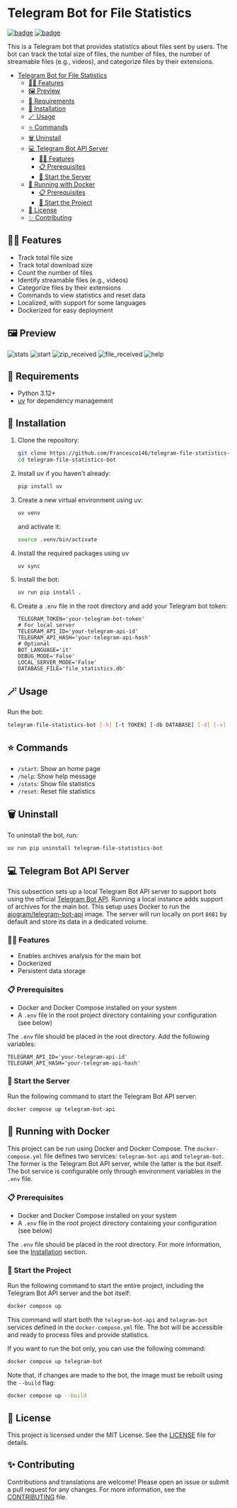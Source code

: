 # Telegram Bot for File Statistics
[![badge](https://img.shields.io/endpoint?url=https://gist.githubusercontent.com/Francesco146/8ae3c1b877db1f59168ae0da0ad34d6b/raw/TFSB-pylint.json)](https://github.com/Francesco146/telegram-file-statistics-bot/actions/workflows/pylint.yml)
[![badge](https://img.shields.io/endpoint?url=https://gist.githubusercontent.com/Francesco146/dcac56daf752bcf2f36ba98144fa3595/raw/TFSB-pytest.json)](https://github.com/Francesco146/telegram-file-statistics-bot/actions/workflows/unit-tests.yml)

This is a Telegram bot that provides statistics about files sent by users. The bot can track the total size of files, the number of files, the number of streamable files (e.g., videos), and categorize files by their extensions.

- [Telegram Bot for File Statistics](#telegram-bot-for-file-statistics)
  - [💪🏻 Features](#-features)
  - [🖼️ Preview](#️-preview)
  - [🚀 Requirements](#-requirements)
  - [🧩 Installation](#-installation)
  - [🪄 Usage](#-usage)
  - [⭐ Commands](#-commands)
  - [🗑️ Uninstall](#️-uninstall)
  - [💻 Telegram Bot API Server](#-telegram-bot-api-server)
    - [💪🏻 Features](#-features-1)
    - [📋 Prerequisites](#-prerequisites)
    - [🏁 Start the Server](#-start-the-server)
  - [🐳 Running with Docker](#-running-with-docker)
    - [📋 Prerequisites](#-prerequisites-1)
    - [🏁 Start the Project](#-start-the-project)
  - [📜 License](#-license)
  - [✨ Contributing](#-contributing)


## 💪🏻 Features

- Track total file size
- Track total download size
- Count the number of files
- Identify streamable files (e.g., videos)
- Categorize files by their extensions
- Commands to view statistics and reset data
- Localized, with support for some languages 
- Dockerized for easy deployment

## 🖼️ Preview

<img src="imgs/stats.png" alt="stats"/>
<img src="imgs/start.png" alt="start"/>
<img src="imgs/zip_received.png" alt="zip_received"/>
<img src="imgs/file_received.png" alt="file_received"/>
<img src="imgs/help.png" alt="help"/>

## 🚀 Requirements

- Python 3.12+
- [uv](https://github.com/astral-sh/uv) for dependency management

## 🧩 Installation

1. Clone the repository:
    ```sh
    git clone https://github.com/Francesco146/telegram-file-statistics-bot.git
    cd telegram-file-statistics-bot
    ```

2. Install uv if you haven't already:
    ```sh
    pip install uv
    ```

3. Create a new virtual environment using uv:
    ```sh
    uv venv
    ```
    and activate it:
    ```sh
    source .venv/bin/activate
    ```

4. Install the required packages using uv
    ```sh
    uv sync
    ```

5. Install the bot:
    ```sh
    uv run pip install .
    ```

6. Create a `.env` file in the root directory and add your Telegram bot token:
    ```env
    TELEGRAM_TOKEN='your-telegram-bot-token'
    # For local server
    TELEGRAM_API_ID='your-telegram-api-id'
    TELEGRAM_API_HASH='your-telegram-api-hash'
    # Optional
    BOT_LANGUAGE='it'
    DEBUG_MODE='False'
    LOCAL_SERVER_MODE='False'
    DATABASE_FILE='file_statistics.db'
    ```

## 🪄 Usage

Run the bot:
```sh
telegram-file-statistics-bot [-h] [-t TOKEN] [-db DATABASE] [-d] [-v] [-l]
```

## ⭐ Commands

- `/start`: Show an home page
- `/help`: Show help message
- `/stats`: Show file statistics
- `/reset`: Reset file statistics

## 🗑️ Uninstall

To uninstall the bot, run:
```sh
uv run pip uninstall telegram-file-statistics-bot
```

## 💻 Telegram Bot API Server

This subsection sets up a local Telegram Bot API server to support bots using the official [Telegram Bot API](https://core.telegram.org/bots/api). Running a local instance adds support of archives for the main bot. This setup uses Docker to run the [aiogram/telegram-bot-api](https://hub.docker.com/r/aiogram/telegram-bot-api) image. The server will run locally on port `8081` by default and store its data in a dedicated volume.

### 💪🏻 Features

- Enables archives analysis for the main bot
- Dockerized
- Persistent data storage

### 📋 Prerequisites

- Docker and Docker Compose installed on your system
- A `.env` file in the root project directory containing your configuration (see below)

The `.env` file should be placed in the root directory. Add the following variables:

```env
TELEGRAM_API_ID='your-telegram-api-id'
TELEGRAM_API_HASH='your-telegram-api-hash'
```

### 🏁 Start the Server
Run the following command to start the Telegram Bot API server:

```bash
docker compose up telegram-bot-api
```

## 🐳 Running with Docker

This project can be run using Docker and Docker Compose. The `docker-compose.yml` file defines two services: `telegram-bot-api` and `telegram-bot`. The former is the Telegram Bot API server, while the latter is the bot itself. The bot service is configurable only through environment variables in the `.env` file.

### 📋 Prerequisites

- Docker and Docker Compose installed on your system
- A `.env` file in the root project directory containing your configuration (see below)

The `.env` file should be placed in the root directory. For more information, see the [Installation](#-installation) section.

### 🏁 Start the Project

Run the following command to start the entire project, including the Telegram Bot API server and the bot itself:

```bash
docker compose up
```
This command will start both the `telegram-bot-api` and `telegram-bot` services defined in the `docker-compose.yml` file. The bot will be accessible and ready to process files and provide statistics.

If you want to run the bot only, you can use the following command:

```bash
docker compose up telegram-bot
```

Note that, if changes are made to the bot, the image must be rebuilt using the `--build` flag:

```bash
docker compose up --build
```

## 📜 License

This project is licensed under the MIT License. See the [LICENSE](LICENSE) file for details.

## ✨ Contributing

Contributions and translations are welcome! Please open an issue or submit a pull request for any changes. For more information, see the [CONTRIBUTING](CONTRIBUTING.md) file.

